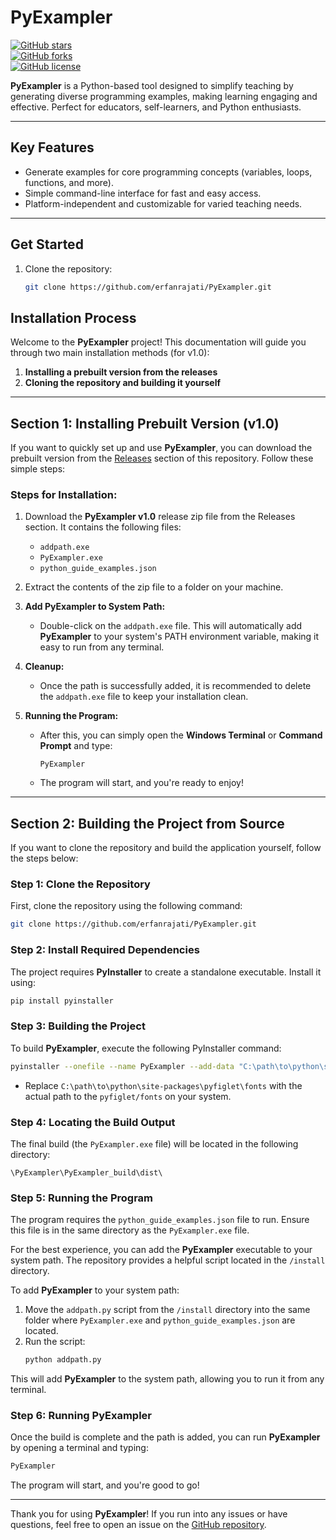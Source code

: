 # PyExampler  

[![GitHub stars](https://img.shields.io/github/stars/erfanrajati/PyExampler)](https://github.com/erfanrajati/PyExampler/stargazers)  
[![GitHub forks](https://img.shields.io/github/forks/erfanrajati/PyExampler)](https://github.com/erfanrajati/PyExampler/network)  
[![GitHub license](https://img.shields.io/github/license/erfanrajati/PyExampler)](https://github.com/erfanrajati/PyExampler/blob/main/LICENSE)  

**PyExampler** is a Python-based tool designed to simplify teaching by generating diverse programming examples, making learning engaging and effective. Perfect for educators, self-learners, and Python enthusiasts.

---

## Key Features  
- Generate examples for core programming concepts (variables, loops, functions, and more).  
- Simple command-line interface for fast and easy access.  
- Platform-independent and customizable for varied teaching needs.  

---

## Get Started  
1. Clone the repository:  
   ```bash  
   git clone https://github.com/erfanrajati/PyExampler.git  


## Installation Process

Welcome to the **PyExampler** project! This documentation will guide you through two main installation methods (for v1.0):  
1. **Installing a prebuilt version from the releases**  
2. **Cloning the repository and building it yourself**

---

## Section 1: Installing Prebuilt Version (v1.0)

If you want to quickly set up and use **PyExampler**, you can download the prebuilt version from the [Releases](https://github.com/erfanrajati/PyExampler/releases) section of this repository. Follow these simple steps:

### Steps for Installation:

1. Download the **PyExampler v1.0** release zip file from the Releases section. It contains the following files:
   - `addpath.exe`
   - `PyExampler.exe`
   - `python_guide_examples.json`
   
2. Extract the contents of the zip file to a folder on your machine.

3. **Add PyExampler to System Path:**
   - Double-click on the `addpath.exe` file. This will automatically add **PyExampler** to your system's PATH environment variable, making it easy to run from any terminal.
   
4. **Cleanup:**
   - Once the path is successfully added, it is recommended to delete the `addpath.exe` file to keep your installation clean.
   
5. **Running the Program:**
   - After this, you can simply open the **Windows Terminal** or **Command Prompt** and type:
     ```
     PyExampler
     ```
   - The program will start, and you're ready to enjoy!

---

## Section 2: Building the Project from Source

If you want to clone the repository and build the application yourself, follow the steps below:

### Step 1: Clone the Repository

First, clone the repository using the following command:
```bash
git clone https://github.com/erfanrajati/PyExampler.git
```

### Step 2: Install Required Dependencies

The project requires **PyInstaller** to create a standalone executable. Install it using:
```bash
pip install pyinstaller
```

### Step 3: Building the Project

To build **PyExampler**, execute the following PyInstaller command:

```bash
pyinstaller --onefile --name PyExampler --add-data "C:\path\to\python\site-packages\pyfiglet\fonts;pyfiglet/fonts" --workpath ./PyExampler_build/build --distpath ./PyExampler_build/dist --specpath ./PyExampler_build main.py
```

- Replace `C:\path\to\python\site-packages\pyfiglet\fonts` with the actual path to the `pyfiglet/fonts` on your system.

### Step 4: Locating the Build Output

The final build (the `PyExampler.exe` file) will be located in the following directory:
```
\PyExampler\PyExampler_build\dist\
```

### Step 5: Running the Program

The program requires the `python_guide_examples.json` file to run. Ensure this file is in the same directory as the `PyExampler.exe` file.

For the best experience, you can add the **PyExampler** executable to your system path. The repository provides a helpful script located in the `/install` directory.

To add **PyExampler** to your system path:
1. Move the `addpath.py` script from the `/install` directory into the same folder where `PyExampler.exe` and `python_guide_examples.json` are located.
2. Run the script:
   ```bash
   python addpath.py
   ```

This will add **PyExampler** to the system path, allowing you to run it from any terminal.

### Step 6: Running PyExampler

Once the build is complete and the path is added, you can run **PyExampler** by opening a terminal and typing:
```bash
PyExampler
```
The program will start, and you're good to go!

---

Thank you for using **PyExampler**! If you run into any issues or have questions, feel free to open an issue on the [GitHub repository](https://github.com/erfanrajati/PyExampler/issues).

